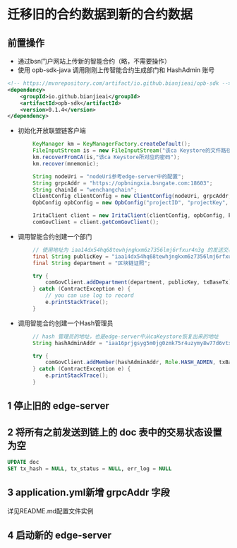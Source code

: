 # 迁移旧的合约数据到新的合约数据

## 前置操作

- 通过bsn门户网站上传新的智能合约（略，不需要操作）
- 使用 opb-sdk-java 调用刚刚上传智能合约生成部门和 HashAdmin 账号

```xml
<!-- https://mvnrepository.com/artifact/io.github.bianjieai/opb-sdk -->
<dependency>
    <groupId>io.github.bianjieai</groupId>
    <artifactId>opb-sdk</artifactId>
    <version>0.1.4</version>
</dependency>
```

- 初始化开放联盟链客户端

```java
        KeyManager km = KeyManagerFactory.createDefault();
        FileInputStream is = new FileInputStream("该ca Keystore的文件路径");
        km.recoverFromCA(is,"该ca Keystore所对应的密码");
        km.recover(mnemonic);

        String nodeUri = "nodeUri参考edge-server中的配置";
        String grpcAddr = "https://opbningxia.bsngate.com:18603";
        String chainId = "wenchangchain";
        ClientConfig clientConfig = new ClientConfig(nodeUri, grpcAddr, chainId);
        OpbConfig opbConfig = new OpbConfig("projectID", "projectKey", "");

        IritaClient client = new IritaClient(clientConfig, opbConfig, km);
        comGovClient = client.getComGovClient();
```

- 调用智能合约创建一个部门

```java
        // 使用地址为 iaa14dx54hq68tewhjngkxm6z7356lmj6rfxur4n3g 的发送交易
        final String publicKey = "iaa14dx54hq68tewhjngkxm6z7356lmj6rfxur4n3g";
        final String department = "区块链证照";

        try {
            comGovClient.addDepartment(department, publicKey, txBaseTx);
        } catch (ContractException e) {
            // you can use log to record
            e.printStackTrace();
        }
```

- 调用智能合约创建一个Hash管理员

```java
        // hash 管理员的地址，也是edge-server中从caKeystore恢复出来的地址
        String hashAdminAddr = "iaa16prjgsyg5m0jg0zmk75r4uzymy8w77d6vtxdyv";

        try {
            comGovClient.addMember(hashAdminAddr, Role.HASH_ADMIN, txBaseTx);
        } catch (ContractException e) {
            e.printStackTrace();
        }
```

## 1 停止旧的 edge-server

## 2 将所有之前发送到链上的 doc 表中的交易状态设置为空

```sql
UPDATE doc 
SET tx_hash = NULL, tx_status = NULL, err_log = NULL
```

## 3 application.yml新增 grpcAddr 字段

详见README.md配置文件实例

## 4 启动新的 edge-server